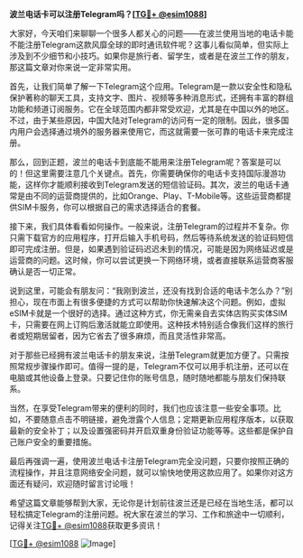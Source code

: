 **波兰电话卡可以注册Telegram吗？[[TG💪+ @esim1088](https://t.me/s/esim1088)]**

大家好，今天咱们来聊聊一个很多人都关心的问题——在波兰使用当地的电话卡能不能注册Telegram这款风靡全球的即时通讯软件呢？这事儿看似简单，但实际上涉及到不少细节和小技巧。如果你是旅行者、留学生，或者是在波兰工作的朋友，那这篇文章对你来说一定非常实用。

首先，让我们简单了解一下Telegram这个应用。Telegram是一款以安全性和隐私保护著称的聊天工具，支持文字、图片、视频等多种消息形式，还拥有丰富的群组功能和频道订阅服务。它在全球范围内都非常受欢迎，尤其是在中国以外的地区。不过，由于某些原因，中国大陆对Telegram的访问有一定的限制。因此，很多国内用户会选择通过境外的服务器来使用它，而这就需要一张可靠的电话卡来完成注册。

那么，回到正题，波兰的电话卡到底能不能用来注册Telegram呢？答案是可以的！但这里需要注意几个关键点。首先，你需要确保你的电话卡支持国际漫游功能，这样你才能顺利接收到Telegram发送的短信验证码。其次，波兰的电话卡通常是由不同的运营商提供的，比如Orange、Play、T-Mobile等。这些运营商都提供SIM卡服务，你可以根据自己的需求选择适合的套餐。

接下来，我们具体看看如何操作。一般来说，注册Telegram的过程并不复杂。你只需下载官方的应用程序，打开后输入手机号码，然后等待系统发送的验证码短信即可完成注册。但是，如果遇到验证码迟迟未到的情况，可能是因为网络延迟或是运营商的问题。这时候，你可以尝试更换一下网络环境，或者直接联系运营商客服确认是否一切正常。

说到这里，可能会有朋友问：“我刚到波兰，还没有找到合适的电话卡怎么办？”别担心，现在市面上有很多便捷的方式可以帮助你快速解决这个问题。例如，虚拟eSIM卡就是一个很好的选择。通过这种方式，你无需亲自去实体店购买实体SIM卡，只需要在网上订购后激活就能立即使用。这种技术特别适合像我们这样的旅行者或短期居留者，因为它省去了很多麻烦，而且灵活性非常高。

对于那些已经拥有波兰电话卡的朋友来说，注册Telegram就更加方便了。只需按照常规步骤操作即可。值得一提的是，Telegram不仅可以用手机注册，还可以在电脑或其他设备上登录。只要记住你的账号信息，随时随地都能与朋友们保持联系。

当然，在享受Telegram带来的便利的同时，我们也应该注意一些安全事项。比如，不要随意点击不明链接，避免泄露个人信息；定期更新应用程序版本，以获取最新的安全补丁；以及设置强密码并开启双重身份验证功能等等。这些都是保护自己账户安全的重要措施。

最后再强调一遍，使用波兰电话卡注册Telegram完全没问题，只要你按照正确的流程操作，并且注意网络安全问题，就可以愉快地使用这款应用了。如果你对这方面还有疑问，欢迎随时留言讨论哦！

希望这篇文章能够帮到大家，无论你是计划前往波兰还是已经在当地生活，都可以轻松搞定Telegram的注册问题。祝大家在波兰的学习、工作和旅途中一切顺利，记得关注[TG💪+ @esim1088](https://t.me/s/esim1088)获取更多资讯！

[[TG💪+ @esim1088](https://t.me/s/esim1088) ![Image](https://i.postimg.cc/4NQfJmqS/Snipaste-2025-05-13-00-14-12.png)]